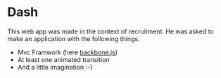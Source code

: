 # Dash

This web app was made in the context of recruitment. He was asked to make an application with the following things.

* Mvc Framwork (here [backbone.js](http://backbonejs.org/))
* At least one animated transition
* And a little imagination :-)
